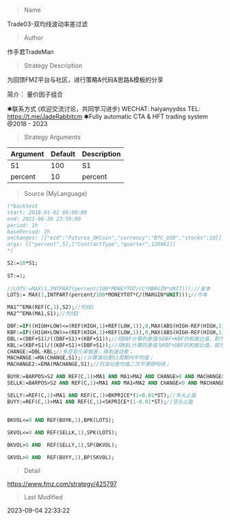 
> Name

Trade03-双均线波动率差过滤

> Author

作手君TradeMan

> Strategy Description

为回馈FMZ平台与社区，进行策略&代码&思路&模板的分享

简介：
量价因子组合

✱联系方式 (欢迎交流讨论，共同学习进步)
WECHAT: haiyanyydss
TEL: https://t.me/JadeRabbitcm
✱Fully automatic CTA & HFT trading system @2018 - 2023

> Strategy Arguments



|Argument|Default|Description|
|----|----|----|
|S1|100|S1|
|percent|10|percent|


> Source (MyLanguage)

``` pascal
(*backtest
start: 2018-01-01 00:00:00
end: 2021-06-30 23:59:00
period: 1h
basePeriod: 1h
exchanges: [{"eid":"Futures_OKCoin","currency":"BTC_USD","stocks":10}]
args: [["percent",5],["ContractType","quarter",126961]]
*)

S2:=10*S1;
	
ST:=1;
	
//LOTS:=MAX(1,INTPART(percent/100*MONEYTOT/(C*MARGIN*UNIT)));//金本
LOTS:= MAX(1,INTPART(percent/100*MONEYTOT*C/(MARGIN*UNIT)));//币本

MA1^^EMA(REF(C,1),S2);//均线1
MA2^^EMA(MA1,S1);//均线2

DBF:=IF((HIGH+LOW)<=(REF(HIGH,1)+REF(LOW,1)),0,MAX(ABS(HIGH-REF(HIGH,1)),ABS(LOW-REF(LOW,1))));//如果当前BAR线的高低和比前一根BAR线高低和小，取0，如果大，取HIGH-HIGH[1]和LOW-LOW[1]中的最大值；
KBF:=IF((HIGH+LOW)>=(REF(HIGH,1)+REF(LOW,1)),0,MAX(ABS(HIGH-REF(HIGH,1)),ABS(LOW-REF(LOW,1))));//如果当前BAR线的高低和比前一根BAR线高低和大，取0，如果小，取HIGH-HIGH[1]和LOW-LOW[1]中的最大值；
DBL:=(DBF+S1)/((DBF+S1)+(KBF+S1));//将DBF计算的差值与DBF+KBF的和做比值，即为变化率；
KBL:=(KBF+S1)/((KBF+S1)+(DBF+S1));//将KBL计算的差值与KBF+DBF的和做比值，即为变化率；
CHANGE:=DBL-KBL;//多空变化率做差，得到波动差；
MACHANGE:=MA(CHANGE,S1);//计算波动差S1周期内平均值；
MACHANGE2:=EMA(MACHANGE,S1);//将波动差均值二次平滑得均线；

BUYK:=BARPOS>S2 AND REF(C,1)>MA1 AND MA1>MA2 AND CHANGE>0 AND MACHANGE>MACHANGE2;//多头开仓条件
SELLK:=BARPOS>S2 AND REF(C,1)<MA1 AND MA1<MA2 AND CHANGE<0 AND MACHANGE<MACHANGE2;//空调开仓条件

SELLY:=REF(C,1)<MA1 AND REF(C,1)>BKPRICE*(1+0.01*ST);//多头止盈
BUYY:=REF(C,1)>MA1 AND REF(C,1)<SKPRICE*(1-0.01*ST);//空头止盈


BKVOL<=0 AND REF(BUYK,1),BPK(LOTS);

SKVOL<=0 AND REF(SELLK,1),SPK(LOTS);
	
BKVOL>0 AND  REF(SELLY,1),SP(BKVOL);

SKVOL>0 AND  REF(BUYY,1),BP(SKVOL);

```

> Detail

https://www.fmz.com/strategy/425797

> Last Modified

2023-09-04 22:33:22

